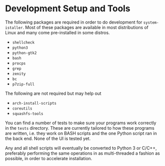 # Development Setup and Tools

The following packages are required in order to do development for `system-istaller`. Most of these packages are available in most distributions of Linux and many come pre-installed in some distros.

 * `shellcheck`
 * `python3`
 * `python-gtk2`
 * `bash`
 * `procps`
 * `grep`
 * `zenity`
 * `bc`
 * `p7zip-full`
 
The following are not required but may help out
 * `arch-install-scripts`
 * `coreutils`
 * `squashfs-tools`
 
 You can find a number of tests to make sure your programs work correctly in the `tests` directory. These are currently tailored to how these programs are written, i.e. they work on BASH scripts and the one Python script ran in the back end. None of the UI is tested yet.
 
 
 Any and all shell scripts will eventually be converted to Python 3 or C/C++, preferably performing the same operations in as multi-threaded a fashion as possible, in order to accelerate installation.